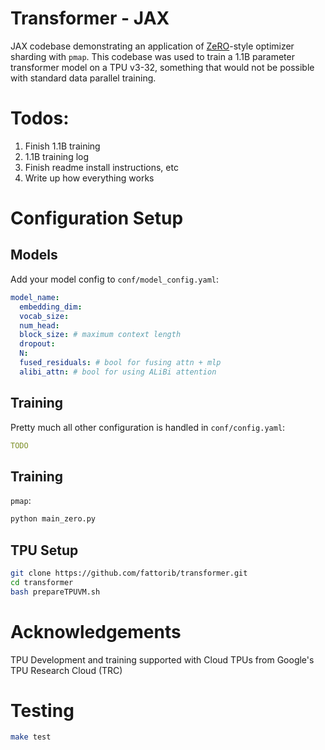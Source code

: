 # Transformer - JAX

JAX codebase demonstrating an application of [ZeRO](https://arxiv.org/abs/1910.02054)-style optimizer sharding with ```pmap```. This codebase was used to train a 1.1B parameter transformer model on a TPU v3-32, something that would not be possible with standard data parallel training. 

# Todos:
1. Finish 1.1B training 
2. 1.1B training log
3. Finish readme install instructions, etc 
4. Write up how everything works 

# Configuration Setup

## Models

Add your model config to ```conf/model_config.yaml```:

```yaml
model_name:
  embedding_dim: 
  vocab_size: 
  num_head: 
  block_size: # maximum context length 
  dropout: 
  N: 
  fused_residuals: # bool for fusing attn + mlp
  alibi_attn: # bool for using ALiBi attention 
```

## Training 
Pretty much all other configuration is handled in ```conf/config.yaml```:

```yaml
TODO
```


## Training 

```pmap```:

```bash 
python main_zero.py
```


## TPU Setup

```bash
git clone https://github.com/fattorib/transformer.git
cd transformer 
bash prepareTPUVM.sh
```

# Acknowledgements
TPU Development and training supported with Cloud TPUs from Google's TPU Research Cloud (TRC)


# Testing
```bash 
make test
```

